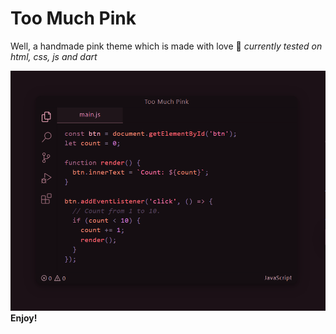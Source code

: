 # Too Much Pink

Well, a handmade pink theme which is made with love 💖
*currently tested on html, css, js and dart*

![Alt text](image-2.png)
**Enjoy!**
